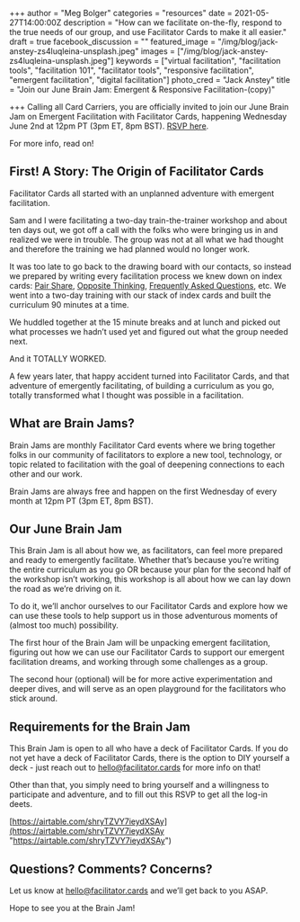 +++
author = "Meg Bolger"
categories = "resources"
date = 2021-05-27T14:00:00Z
description = "How can we facilitate on-the-fly, respond to the true needs of our group, and use Facilitator Cards to make it all easier."
draft = true
facebook_discussion = ""
featured_image = "/img/blog/jack-anstey-zs4luqleina-unsplash.jpeg"
images = ["/img/blog/jack-anstey-zs4luqleina-unsplash.jpeg"]
keywords = ["virtual facilitation", "facilitation tools", "facilitation 101", "facilitator tools", "responsive facilitation", "emergent facilitation", "digital facilitation"]
photo_cred = "Jack Anstey"
title = "Join our June Brain Jam: Emergent & Responsive Facilitation-(copy)"

+++
Calling all Card Carriers, you are officially invited to join our June Brain Jam on Emergent Facilitation with Facilitator Cards, happening Wednesday June 2nd at 12pm PT (3pm ET, 8pm BST). [RSVP here](https://airtable.com/shryTZVY7ieydXSAy). 

For more info, read on!

## First! A Story: The Origin of Facilitator Cards

Facilitator Cards all started with an unplanned adventure with emergent facilitation.

Sam and I were facilitating a two-day train-the-trainer workshop and about ten days out, we got off a call with the folks who were bringing us in and realized we were in trouble. The group was not at all what we had thought and therefore the training we had planned would no longer work.

It was too late to go back to the drawing board with our contacts, so instead we prepared by writing every facilitation process we knew down on index cards: [Pair Share](https://www.facilitator.cards/cards/pair-share/), [Opposite Thinking](https://www.facilitator.cards/cards/opposite-thinking/), [Frequently Asked Questions](https://www.facilitator.cards/cards/frequently-asked-questions/), etc. We went into a two-day training with our stack of index cards and built the curriculum 90 minutes at a time.

We huddled together at the 15 minute breaks and at lunch and picked out what processes we hadn’t used yet and figured out what the group needed next.

And it TOTALLY WORKED.

A few years later, that happy accident turned into Facilitator Cards, and that adventure of emergently facilitating, of building a curriculum as you go, totally transformed what I thought was possible in a facilitation.

## What are Brain Jams?

Brain Jams are monthly Facilitator Card events where we bring together folks in our community of facilitators to explore a new tool, technology, or topic related to facilitation with the goal of deepening connections to each other and our work.

Brain Jams are always free and happen on the first Wednesday of every month at 12pm PT (3pm ET, 8pm BST).

## Our June Brain Jam

This Brain Jam is all about how we, as facilitators, can feel more prepared and ready to emergently facilitate. Whether that’s because you’re writing the entire curriculum as you go OR because your plan for the second half of the workshop isn’t working, this workshop is all about how we can lay down the road as we’re driving on it.

To do it, we’ll anchor ourselves to our Facilitator Cards and explore how we can use these tools to help support us in those adventurous moments of (almost too much) possibility.

The first hour of the Brain Jam will be unpacking emergent facilitation, figuring out how we can use our Facilitator Cards to support our emergent facilitation dreams, and working through some challenges as a group.

The second hour (optional) will be for more active experimentation and deeper dives, and will serve as an open playground for the facilitators who stick around.

## Requirements for the Brain Jam

This Brain Jam is open to all who have a deck of Facilitator Cards. If you do not yet have a deck of Facilitator Cards, there is the option to DIY yourself a deck - just reach out to hello@facilitator.cards for more info on that!

Other than that, you simply need to bring yourself and a willingness to participate and adventure, and to fill out this RSVP to get all the log-in deets.

[https://airtable.com/shryTZVY7ieydXSAy](https://airtable.com/shryTZVY7ieydXSAy "https://airtable.com/shryTZVY7ieydXSAy")

## Questions? Comments? Concerns?

Let us know at hello@facilitator.cards and we’ll get back to you ASAP.

Hope to see you at the Brain Jam!